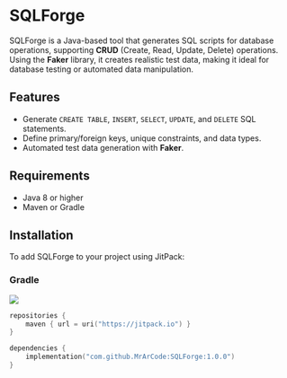# SQLForge

SQLForge is a Java-based tool that generates SQL scripts for database operations, supporting **CRUD** (Create, Read, Update, Delete) operations. Using the **Faker** library, it creates realistic test data, making it ideal for database testing or automated data manipulation.

## Features

- Generate `CREATE TABLE`, `INSERT`, `SELECT`, `UPDATE`, and `DELETE` SQL statements.
- Define primary/foreign keys, unique constraints, and data types.
- Automated test data generation with **Faker**.

## Requirements

- Java 8 or higher
- Maven or Gradle

## Installation

To add SQLForge to your project using JitPack:

### Gradle

[![](https://jitpack.io/v/MrArCode/SQLForge.svg)](https://jitpack.io/#MrArCode/SQLForge)

```kotlin
repositories {
    maven { url = uri("https://jitpack.io") }
}

dependencies {
    implementation("com.github.MrArCode:SQLForge:1.0.0")
}
